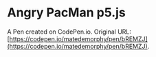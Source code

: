 # Angry PacMan p5.js

A Pen created on CodePen.io. Original URL: [https://codepen.io/matedemorphy/pen/bREMZJ](https://codepen.io/matedemorphy/pen/bREMZJ).

